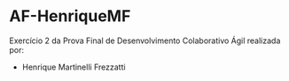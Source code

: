 # AF-HenriqueMF

Exercício 2 da Prova Final de Desenvolvimento Colaborativo Ágil realizada por:

- Henrique Martinelli Frezzatti
